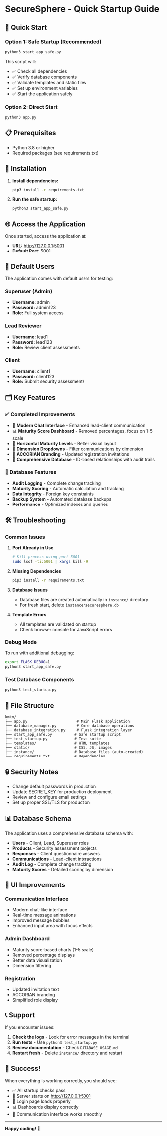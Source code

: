 # SecureSphere - Quick Startup Guide

## 🚀 Quick Start

### Option 1: Safe Startup (Recommended)
```bash
python3 start_app_safe.py
```

This script will:
- ✅ Check all dependencies
- ✅ Verify database components
- ✅ Validate templates and static files
- ✅ Set up environment variables
- ✅ Start the application safely

### Option 2: Direct Start
```bash
python3 app.py
```

## 📋 Prerequisites

- Python 3.8 or higher
- Required packages (see requirements.txt)

## 🔧 Installation

1. **Install dependencies:**
   ```bash
   pip3 install -r requirements.txt
   ```

2. **Run the safe startup:**
   ```bash
   python3 start_app_safe.py
   ```

## 🌐 Access the Application

Once started, access the application at:
- **URL:** http://127.0.0.1:5001
- **Default Port:** 5001

## 👥 Default Users

The application comes with default users for testing:

### Superuser (Admin)
- **Username:** admin
- **Password:** admin123
- **Role:** Full system access

### Lead Reviewer
- **Username:** lead1
- **Password:** lead123
- **Role:** Review client assessments

### Client
- **Username:** client1
- **Password:** client123
- **Role:** Submit security assessments

## 🗂️ Key Features

### ✅ Completed Improvements
- 🎨 **Modern Chat Interface** - Enhanced lead-client communication
- 📊 **Maturity Score Dashboard** - Removed percentages, focus on 1-5 scale
- 🔄 **Horizontal Maturity Levels** - Better visual layout
- 📝 **Dimension Dropdowns** - Filter communications by dimension
- 🏢 **ACCORIAN Branding** - Updated registration invitations
- 💾 **Comprehensive Database** - ID-based relationships with audit trails

### 🎯 Database Features
- **Audit Logging** - Complete change tracking
- **Maturity Scoring** - Automatic calculation and tracking
- **Data Integrity** - Foreign key constraints
- **Backup System** - Automated database backups
- **Performance** - Optimized indexes and queries

## 🛠️ Troubleshooting

### Common Issues

1. **Port Already in Use**
   ```bash
   # Kill process using port 5001
   sudo lsof -ti:5001 | xargs kill -9
   ```

2. **Missing Dependencies**
   ```bash
   pip3 install -r requirements.txt
   ```

3. **Database Issues**
   - Database files are created automatically in `instance/` directory
   - For fresh start, delete `instance/securesphere.db`

4. **Template Errors**
   - All templates are validated on startup
   - Check browser console for JavaScript errors

### Debug Mode

To run with additional debugging:
```bash
export FLASK_DEBUG=1
python3 start_app_safe.py
```

### Test Database Components
```bash
python3 test_startup.py
```

## 📁 File Structure

```
kmkm/
├── app.py                      # Main Flask application
├── database_manager.py         # Core database operations
├── database_integration.py     # Flask integration layer
├── start_app_safe.py          # Safe startup script
├── test_startup.py            # Test suite
├── templates/                 # HTML templates
├── static/                    # CSS, JS, images
├── instance/                  # Database files (auto-created)
└── requirements.txt           # Dependencies
```

## 🔒 Security Notes

- Change default passwords in production
- Update SECRET_KEY for production deployment
- Review and configure email settings
- Set up proper SSL/TLS for production

## 📊 Database Schema

The application uses a comprehensive database schema with:
- **Users** - Client, Lead, Superuser roles
- **Products** - Security assessment projects
- **Responses** - Client questionnaire answers
- **Communications** - Lead-client interactions
- **Audit Log** - Complete change tracking
- **Maturity Scores** - Detailed scoring by dimension

## 🎨 UI Improvements

### Communication Interface
- Modern chat-like interface
- Real-time message animations
- Improved message bubbles
- Enhanced input area with focus effects

### Admin Dashboard
- Maturity score-based charts (1-5 scale)
- Removed percentage displays
- Better data visualization
- Dimension filtering

### Registration
- Updated invitation text
- ACCORIAN branding
- Simplified role display

## 📞 Support

If you encounter issues:

1. **Check the logs** - Look for error messages in the terminal
2. **Run tests** - Use `python3 test_startup.py`
3. **Review documentation** - Check `DATABASE_USAGE.md`
4. **Restart fresh** - Delete `instance/` directory and restart

## 🎉 Success!

When everything is working correctly, you should see:
- ✅ All startup checks pass
- 🚀 Server starts on http://127.0.0.1:5001
- 🔐 Login page loads properly
- 📊 Dashboards display correctly
- 💬 Communication interface works smoothly

---

**Happy coding! 🚀**